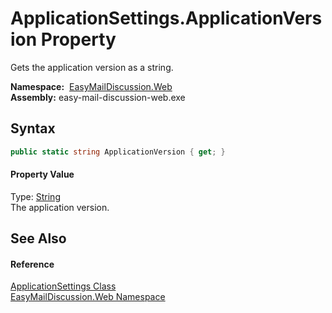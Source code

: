 ApplicationSettings.ApplicationVersion Property
===============================================
Gets the application version as a string.

  **Namespace:**  [EasyMailDiscussion.Web][1]  
  **Assembly:** easy-mail-discussion-web.exe

Syntax
------

```csharp
public static string ApplicationVersion { get; }
```

#### Property Value
Type: [String][2]  
 The application version. 

See Also
--------

#### Reference
[ApplicationSettings Class][3]  
[EasyMailDiscussion.Web Namespace][1]  

[1]: ../README.md
[2]: https://docs.microsoft.com/dotnet/api/system.string
[3]: README.md
